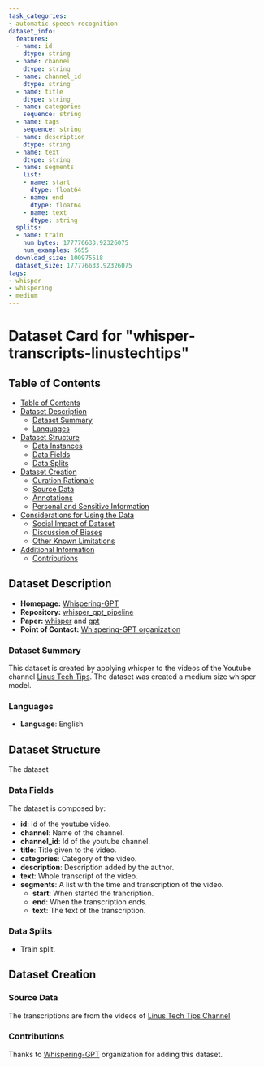 ```yaml
---
task_categories:
- automatic-speech-recognition
dataset_info:
  features:
  - name: id
    dtype: string
  - name: channel
    dtype: string
  - name: channel_id
    dtype: string
  - name: title
    dtype: string
  - name: categories
    sequence: string
  - name: tags
    sequence: string
  - name: description
    dtype: string
  - name: text
    dtype: string
  - name: segments
    list:
    - name: start
      dtype: float64
    - name: end
      dtype: float64
    - name: text
      dtype: string
  splits:
  - name: train
    num_bytes: 177776633.92326075
    num_examples: 5655
  download_size: 100975518
  dataset_size: 177776633.92326075
tags:
- whisper
- whispering
- medium
---
```

# Dataset Card for "whisper-transcripts-linustechtips"

## Table of Contents
- [Table of Contents](#table-of-contents)
- [Dataset Description](#dataset-description)
  - [Dataset Summary](#dataset-summary)
  - [Languages](#languages)
- [Dataset Structure](#dataset-structure)
  - [Data Instances](#data-instances)
  - [Data Fields](#data-fields)
  - [Data Splits](#data-splits)
- [Dataset Creation](#dataset-creation)
  - [Curation Rationale](#curation-rationale)
  - [Source Data](#source-data)
  - [Annotations](#annotations)
  - [Personal and Sensitive Information](#personal-and-sensitive-information)
- [Considerations for Using the Data](#considerations-for-using-the-data)
  - [Social Impact of Dataset](#social-impact-of-dataset)
  - [Discussion of Biases](#discussion-of-biases)
  - [Other Known Limitations](#other-known-limitations)
- [Additional Information](#additional-information)
  - [Contributions](#contributions)

## Dataset Description

- **Homepage:** [Whispering-GPT](https://github.com/matallanas/whisper_gpt_pipeline)
- **Repository:** [whisper_gpt_pipeline](https://github.com/matallanas/whisper_gpt_pipeline)
- **Paper:** [whisper](https://cdn.openai.com/papers/whisper.pdf) and [gpt](https://s3-us-west-2.amazonaws.com/openai-assets/research-covers/language-unsupervised/language_understanding_paper.pdf)
- **Point of Contact:** [Whispering-GPT organization](https://huggingface.co/Whispering-GPT)

### Dataset Summary

This dataset is created by applying whisper to the videos of the Youtube channel [Linus Tech Tips](https://www.youtube.com/channel/UCXuqSBlHAE6Xw-yeJA0Tunw). The dataset was created a medium size whisper model.

### Languages

- **Language**: English

## Dataset Structure

The dataset 

### Data Fields

The dataset is composed by:
- **id**: Id of the youtube video.
- **channel**: Name of the channel.
- **channel\_id**: Id of the youtube channel.
- **title**: Title given to the video.
- **categories**: Category of the video.
- **description**: Description added by the author.
- **text**: Whole transcript of the video.
- **segments**: A list with the time and transcription of the video.
  - **start**: When started the trancription.
  - **end**: When the transcription ends.
  - **text**: The text of the transcription.

### Data Splits

- Train split.

## Dataset Creation

### Source Data

The transcriptions are from the videos of [Linus Tech Tips Channel](https://www.youtube.com/channel/UCXuqSBlHAE6Xw-yeJA0Tunw)

### Contributions

Thanks to [Whispering-GPT](https://huggingface.co/Whispering-GPT) organization for adding this dataset.